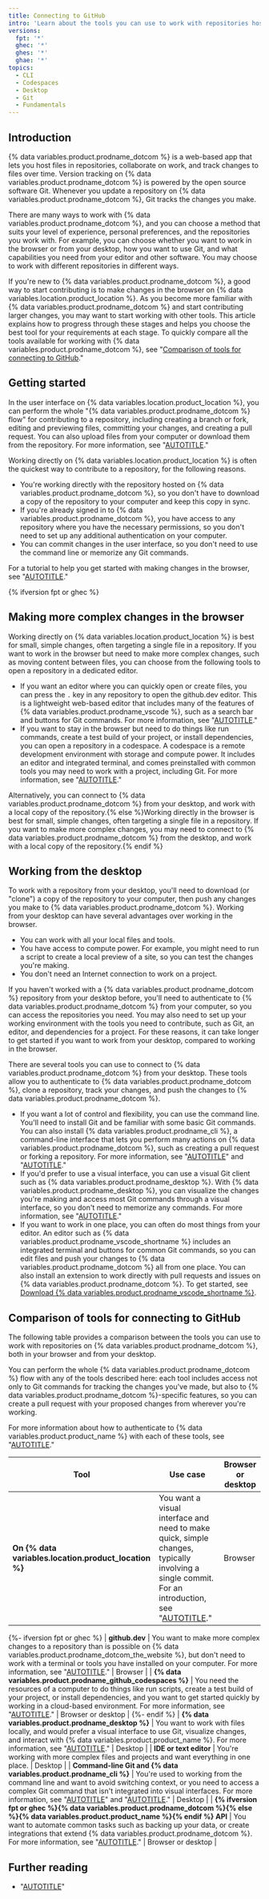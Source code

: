 ```yaml
---
title: Connecting to GitHub
intro: 'Learn about the tools you can use to work with repositories hosted on {% data variables.product.prodname_dotcom %}.'
versions:
  fpt: '*'
  ghec: '*'
  ghes: '*'
  ghae: '*'
topics:
  - CLI
  - Codespaces
  - Desktop
  - Git
  - Fundamentals
---
```


## Introduction

{% data variables.product.prodname_dotcom %} is a web-based app that lets you host files in repositories, collaborate on work, and track changes to files over time. Version tracking on {% data variables.product.prodname_dotcom %} is powered by the open source software Git. Whenever you update a repository on {% data variables.product.prodname_dotcom %}, Git tracks the changes you make.

There are many ways to work with {% data variables.product.prodname_dotcom %}, and you can choose a method that suits your level of experience, personal preferences, and the repositories you work with. For example, you can choose whether you want to work in the browser or from your desktop, how you want to use Git, and what capabilities you need from your editor and other software. You may choose to work with different repositories in different ways.

If you're new to {% data variables.product.prodname_dotcom %}, a good way to start contributing is to make changes in the browser on {% data variables.location.product_location %}. As you become more familiar with {% data variables.product.prodname_dotcom %} and start contributing larger changes, you may want to start working with other tools. This article explains how to progress through these stages and helps you choose the best tool for your requirements at each stage. To quickly compare all the tools available for working with {% data variables.product.prodname_dotcom %}, see "[Comparison of tools for connecting to GitHub](#comparison-of-tools-for-connecting-to-github)."

## Getting started

In the user interface on {% data variables.location.product_location %}, you can perform the whole "{% data variables.product.prodname_dotcom %} flow" for contributing to a repository, including creating a branch or fork, editing and previewing files, committing your changes, and creating a pull request. You can also upload files from your computer or download them from the repository. For more information, see "[AUTOTITLE](/get-started/using-github/github-flow)."

Working directly on {% data variables.location.product_location %} is often the quickest way to contribute to a repository, for the following reasons.

- You're working directly with the repository hosted on {% data variables.product.prodname_dotcom %}, so you don't have to download a copy of the repository to your computer and keep this copy in sync.
- If you're already signed in to {% data variables.product.prodname_dotcom %}, you have access to any repository where you have the necessary permissions, so you don't need to set up any additional authentication on your computer.
- You can commit changes in the user interface, so you don't need to use the command line or memorize any Git commands.

For a tutorial to help you get started with making changes in the browser, see "[AUTOTITLE](/get-started/quickstart/hello-world)."

{% ifversion fpt or ghec %}

## Making more complex changes in the browser

Working directly on {% data variables.location.product_location %} is best for small, simple changes, often targeting a single file in a repository. If you want to work in the browser but need to make more complex changes, such as moving content between files, you can choose from the following tools to open a repository in a dedicated editor.

- If you want an editor where you can quickly open or create files, you can press the `.` key in any repository to open the github.dev editor. This is a lightweight web-based editor that includes many of the features of {% data variables.product.prodname_vscode %}, such as a search bar and buttons for Git commands. For more information, see "[AUTOTITLE](/codespaces/the-githubdev-web-based-editor)."
- If you want to stay in the browser but need to do things like run commands, create a test build of your project, or install dependencies, you can open a repository in a codespace. A codespace is a remote development environment with storage and compute power. It includes an editor and integrated terminal, and comes preinstalled with common tools you may need to work with a project, including Git. For more information, see "[AUTOTITLE](/codespaces/overview)."

Alternatively, you can connect to {% data variables.product.prodname_dotcom %} from your desktop, and work with a local copy of the repository.{% else %}Working directly in the browser is best for small, simple changes, often targeting a single file in a repository. If you want to make more complex changes, you may need to connect to {% data variables.product.prodname_dotcom %} from the desktop, and work with a local copy of the repository.{% endif %}

## Working from the desktop

To work with a repository from your desktop, you'll need to download (or "clone") a copy of the repository to your computer, then push any changes you make to {% data variables.product.prodname_dotcom %}. Working from your desktop can have several advantages over working in the browser.

- You can work with all your local files and tools.
- You have access to compute power. For example, you might need to run a script to create a local preview of a site, so you can test the changes you're making.
- You don't need an Internet connection to work on a project.

If you haven't worked with a {% data variables.product.prodname_dotcom %} repository from your desktop before, you'll need to authenticate to {% data variables.product.prodname_dotcom %} from your computer, so you can access the repositories you need. You may also need to set up your working environment with the tools you need to contribute, such as Git, an editor, and dependencies for a project. For these reasons, it can take longer to get started if you want to work from your desktop, compared to working in the browser.

There are several tools you can use to connect to {% data variables.product.prodname_dotcom %} from your desktop. These tools allow you to authenticate to {% data variables.product.prodname_dotcom %}, clone a repository, track your changes, and push the changes to {% data variables.product.prodname_dotcom %}.

- If you want a lot of control and flexibility, you can use the command line. You'll need to install Git and be familiar with some basic Git commands. You can also install {% data variables.product.prodname_cli %}, a command-line interface that lets you perform many actions on {% data variables.product.prodname_dotcom %}, such as creating a pull request or forking a repository. For more information, see "[AUTOTITLE](/get-started/getting-started-with-git/set-up-git)" and "[AUTOTITLE](/github-cli/github-cli/about-github-cli)."
- If you'd prefer to use a visual interface, you can use a visual Git client such as {% data variables.product.prodname_desktop %}. With {% data variables.product.prodname_desktop %}, you can visualize the changes you're making and access most Git commands through a visual interface, so you don't need to memorize any commands. For more information, see "[AUTOTITLE](/desktop/overview/about-github-desktop)."
- If you want to work in one place, you can often do most things from your editor. An editor such as {% data variables.product.prodname_vscode_shortname %} includes an integrated terminal and buttons for common Git commands, so you can edit files and push your changes to {% data variables.product.prodname_dotcom %} all from one place. You can also install an extension to work directly with pull requests and issues on {% data variables.product.prodname_dotcom %}. To get started, see [Download {% data variables.product.prodname_vscode_shortname %}](https://code.visualstudio.com/download).

## Comparison of tools for connecting to GitHub

The following table provides a comparison between the tools you can use to work with repositories on {% data variables.product.prodname_dotcom %}, both in your browser and from your desktop.

You can perform the whole {% data variables.product.prodname_dotcom %} flow with any of the tools described here: each tool includes access not only to Git commands for tracking the changes you've made, but also to {% data variables.product.prodname_dotcom %}-specific features, so you can create a pull request with your proposed changes from wherever you're working.

For more information about how to authenticate to {% data variables.product.product_name %} with each of these tools, see "[AUTOTITLE](/authentication/keeping-your-account-and-data-secure/about-authentication-to-github)."

| Tool | Use case | Browser or desktop |
| ---- | -------- | ------------------ |
| **On {% data variables.location.product_location %}** | You want a visual interface and need to make quick, simple changes, typically involving a single commit. For an introduction, see "[AUTOTITLE](/get-started/quickstart/hello-world)." | Browser |
{%- ifversion fpt or ghec %}
| **github.dev** | You want to make more complex changes to a repository than is possible on {% data variables.product.prodname_dotcom_the_website %}, but don't need to work with a terminal or tools you have installed on your computer. For more information, see "[AUTOTITLE](/codespaces/the-githubdev-web-based-editor#opening-the-githubdev-editor)." | Browser |
| **{% data variables.product.prodname_github_codespaces %}** | You need the resources of a computer to do things like run scripts, create a test build of your project, or install dependencies, and you want to get started quickly by working in a cloud-based environment. For more information, see "[AUTOTITLE](/codespaces/overview)." | Browser or desktop |
{%- endif %}
| **{% data variables.product.prodname_desktop %}** | You want to work with files locally, and would prefer a visual interface to use Git, visualize changes, and interact with {% data variables.product.product_name %}. For more information, see "[AUTOTITLE](/desktop/overview/about-github-desktop)." | Desktop |
| **IDE or text editor**  | You're working with more complex files and projects and want everything in one place. | Desktop |
| **Command-line Git and {% data variables.product.prodname_cli %}** | You're used to working from the command line and want to avoid switching context, or you need to access a complex Git command that isn't integrated into visual interfaces. For more information, see "[AUTOTITLE](/get-started/getting-started-with-git/set-up-git)" and "[AUTOTITLE](/github-cli/github-cli/about-github-cli)." | Desktop |
| **{% ifversion fpt or ghec %}{% data variables.product.prodname_dotcom %}{% else %}{% data variables.product.product_name %}{% endif %} API** | You want to automate common tasks such as backing up your data, or create integrations that extend {% data variables.product.prodname_dotcom %}. For more information, see "[AUTOTITLE](/rest/about-the-rest-api/comparing-githubs-rest-api-and-graphql-api)." | Browser or desktop |

## Further reading

- "[AUTOTITLE](/get-started/using-git/about-git)"
